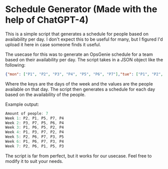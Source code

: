# Schedule Generator (Made with the help of ChatGPT-4)
This is a simple script that generates a schedule for people based on availability per day. I don't expect this to be useful for many, but I figured I'd upload it here in case someone finds it useful.

The usecase for this was to generate an OpsGenie schedule for a team based on their availability per day. The script takes in a JSON object like the following:
```json
{"mon": ["P1", "P2", "P3", "P4", "P5", "P6", "P7"],"tue": ["P1", "P2", "P3", "P4", "P5", "P6", "P7"],"wed": ["P1", "P2", "P3", "P5", "P6", "P7"],"thu": ["P1", "P2", "P3", "P4", "P5", "P6", "P7"],"fri": ["P2", "P3", "P4", "P5", "P6", "P7"]}

```

Where the keys are the days of the week and the values are the people available on that day. The script then generates a schedule for each day based on the availability of the people.

Example output:
```c
Amount of people: 7
Week 1: P2, P1, P5, P7, P4
Week 2: P3, P7, P5, P6, P4
Week 3: P1, P6, P5, P2, P4
Week 4: P1, P3, P7, P2, P4
Week 5: P2, P6, P7, P3, P5
Week 6: P1, P6, P7, P3, P4
Week 7: P2, P6, P1, P5, P3
```

The script is far from perfect, but it works for our usecase. Feel free to modify it to suit your needs.
